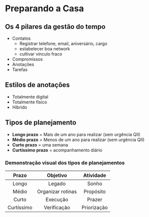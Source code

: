 # Preparando a Casa

## Os 4 pilares da gestão do tempo

- Contatos
	- Registrar telefone, email, aniversário, cargo
	- estabelecer boa network
	- cultivar vínculo fraco
- Compromissos
- Anotações
- Tarefas

## Estilos de anotações

- Totalmente digital
- Totalmente físico
- Híbrido

## Tipos de planejamento

- **Longo prazo** = Mais de um ano para realizar (sem urgência QII)
- **Médio prazo** = Menos de um ano para realizar (sem urgência QII)
- **Curto prazo** = uma semana
- **Curtíssimo prazo** = acompanhamento diário

### Demonstração visual dos tipos de planejamentos

Prazo | Objetivo | Atividade
:-:|:-:|:-:
Longo | Legado | Sonho
Médio | Organizar rotinas |  Propósito
Curto | Execução | Prazer
Curtíssimo | Verificação | Priorização
<!--stackedit_data:
eyJoaXN0b3J5IjpbMTA2NDQ3MzkzNywtNjkzMDE1NzM0LC01Nz
MxNjU1Miw1MDU3NTA1NDBdfQ==
-->